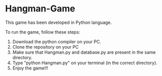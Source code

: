 # Hangman-Game

This game has been developed in Python language.

To run the game, follow these steps: 

1. Download the python compiler on your PC.
1. Clone the repository on your PC 
2. Make sure that Hangman.py and database.py are present in the same directory.
3. Type "python Hangman.py" on your terminal (in the correct directory).
4. Enjoy the game!!!
